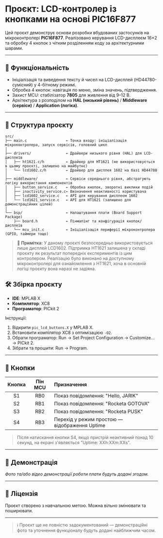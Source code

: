 # Проєкт: LCD-контролер із кнопками на основі PIC16F877

Цей проєкт демонструє основи розробки вбудованих застосунків на мікроконтролері **PIC16F877**. Реалізовано керування LCD-дисплеєм 16×2 та обробку 4 кнопок з чітким розділенням коду за архітектурними шарами.

---

## 🧠 Функціональність

- Ініціалізація та виведення тексту й чисел на LCD-дисплей (HD44780-сумісний) у 4-бітному режимі.
- Обробка 4 кнопок: навігація по меню, зміна значень, підтвердження.
- Захист MCU: стабілізатор **7805** для живлення від 9–12 В.
- Архітектура з розподілом на **HAL (низький рівень)** / **Middleware (сервіси)** / **Application (логіка)**.

---

## 📁 Структура проєкту

```plaintext
src/
├── main.c                  ← Точка входу: ініціалізація мікроконтролера, запуск сервісів, головний цикл
│
├── drivers/                ← Драйвери низького рівня (HAL) для LCD-дисплеїв
│   ├── ht1621.c/h          ← Драйвер для HT1621 (не використовується в цьому проєкті, залишено на майбутнє)
│   └── lcd1602.c/h         ← Драйвер для дисплея 1602 на базі HD44780
│
├── middleware/             ← Сервіси середнього рівня, абстрагують логіку використання компонентів
│   ├── button_service.c    ← Обробка кнопок, зворотні виклики подій
│   ├── inactivity_service.c← Визначення неактивності користувача
│   ├── lcd1602_service.c   ← API для керування дисплеєм 1602
│   └── lcd1621_service.c   ← API для HT1621 (залишено для демонстраційних цілей)
│
└── bsp/                    ← Налаштування плати (Board Support Package)
    ├── board.h             ← Пінмапінг та конфігурація кнопок/дисплеїв
    └── mcu_init.c          ← Ініціалізація периферії мікроконтролера (GPIO, таймери тощо)

```

> 📝 **Примітка:** У даному проєкті безпосередньо використовується лише дисплей LCD1602. Підтримка HT1621 залишена у складі проєкту як результат попередніх експериментів із цим контролером. Реалізацію було виконано на доступному мікроконтролері для ознайомлення з HT1621, хоча в основній логіці проєкту вона наразі не задіяна.


## 🛠️ Збірка проєкту

- **IDE**: MPLAB X  
- **Компилятор**: XC8  
- **Програматор**: PICkit 2

Інструкції:
1. Відкрити `pic_lcd_buttons.X` у MPLAB X.
2. Встановити компілятор XC8 з оптимізацією `-O2`.
3. Обрати програматор: Run → Set Project Configuration → Customize... → PICkit 2.
4. Зібрати та прошити: Run → Program.

---

## 🔘 Кнопки

| Кнопка | Пін MCU | Призначення                                      |
|:------:|:--------:|:--------------------------------------------------|
| S1     | RB0      | Показ повідомлення: "Hello, JARIK"               |
| S2     | RB1      | Показ повідомлення: "Rocketa GOTOVA"             |
| S3     | RB2      | Показ повідомлення: "Rocketa PUSK"               |
| S4     | RB3      | Перехід у режим простою — відображення Uptime    |

> Після натискання кнопки S4, якщо пристрій неактивний понад 10 секунд, на екрані з'являється "Uptime: XXh:XXm:XXs".

---

## 📸 Демонстрація

*Фото та/або відео демонстрації роботи плати будуть додані згодом.*

---

## 📝 Ліцензія

Проєкт створено з навчальною метою. Можна вільно змінювати та поширювати.

---

> ℹ️ Проєкт ще не повністю задокументований — демонстраційні фото та уточнення функціоналу будуть додані найближчим часом.